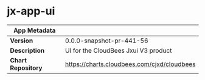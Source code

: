 # jx-app-ui

|App Metadata||
|---|---|
| **Version** | 0.0.0-snapshot-pr-441-56 |
| **Description** | UI for the CloudBees Jxui V3 product |
| **Chart Repository** | https://charts.cloudbees.com/cjxd/cloudbees |
